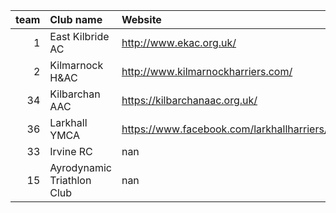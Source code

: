 |   team | Club name                  | Website                                    |
|-------:|:---------------------------|:-------------------------------------------|
|      1 | East Kilbride AC           | http://www.ekac.org.uk/                    |
|      2 | Kilmarnock H&AC            | http://www.kilmarnockharriers.com/         |
|     34 | Kilbarchan AAC             | https://kilbarchanaac.org.uk/              |
|     36 | Larkhall YMCA              | https://www.facebook.com/larkhallharriers/ |
|     33 | Irvine RC                  | nan                                        |
|     15 | Ayrodynamic Triathlon Club | nan                                        |